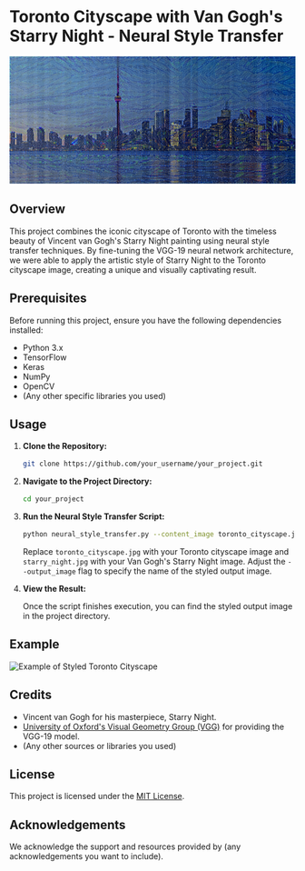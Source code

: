 # Toronto Cityscape with Van Gogh's Starry Night - Neural Style Transfer

![Toronto Cityscape with Van Gogh's Starry Night](Generated-Images/combination_image_at_iteration_500.png)

## Overview

This project combines the iconic cityscape of Toronto with the timeless beauty of Vincent van Gogh's Starry Night painting using neural style transfer techniques. By fine-tuning the VGG-19 neural network architecture, we were able to apply the artistic style of Starry Night to the Toronto cityscape image, creating a unique and visually captivating result.

## Prerequisites

Before running this project, ensure you have the following dependencies installed:

- Python 3.x
- TensorFlow
- Keras
- NumPy
- OpenCV
- (Any other specific libraries you used)

## Usage

1. **Clone the Repository:**

    ```bash
    git clone https://github.com/your_username/your_project.git
    ```

2. **Navigate to the Project Directory:**

    ```bash
    cd your_project
    ```

3. **Run the Neural Style Transfer Script:**

    ```bash
    python neural_style_transfer.py --content_image toronto_cityscape.jpg --style_image starry_night.jpg --output_image styled_toronto.jpg
    ```

    Replace `toronto_cityscape.jpg` with your Toronto cityscape image and `starry_night.jpg` with your Van Gogh's Starry Night image. Adjust the `--output_image` flag to specify the name of the styled output image.

4. **View the Result:**

    Once the script finishes execution, you can find the styled output image in the project directory.

## Example

![Example of Styled Toronto Cityscape](styled_toronto.jpg)

## Credits

- Vincent van Gogh for his masterpiece, Starry Night.
- [University of Oxford's Visual Geometry Group (VGG)](https://www.robots.ox.ac.uk/~vgg/) for providing the VGG-19 model.
- (Any other sources or libraries you used)

## License

This project is licensed under the [MIT License](LICENSE).

## Acknowledgements

We acknowledge the support and resources provided by (any acknowledgements you want to include).

